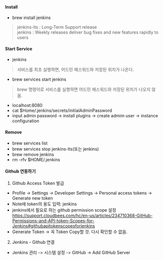 #### Install
- brew install jenkins  
> jenkins-lts : Long-Term Support release  
> jenkins : Weekly releases deliver bug fixes and new features rapidly to users  

#### Start Service
- jenkins  
> 서비스를 최초 실행하면, 어드민 패스워드와 저장된 위치가 나온다.  

- brew services start jenkins  
> brew 명령어로 서비스를 실행하면 어드민 패스워드와 저장된 위치가 나오지 않음.  

- localhost:8080  
- cat $Home/.jenkins/secrets/initialAdminPassword  
- input admin password -> install plugins -> create admim user -> instance configuration   

#### Remove
- brew services list  
- brew services stop jenkins-lts(또는 jenkins)  
- brew remove jenkins  
- rm -rfv $HOME/.jenkins  

#### Github 연동하기
1. Github Access Token 발급  
- Profile -> Settings -> Developer Settings -> Personal access tokens -> Generate new token  
- Note에 token의 용도 입력: jenkins  
- jenkins에서 필요로 하는 github permission scope 설정  
https://support.cloudbees.com/hc/en-us/articles/234710368-GitHub-Permissions-and-API-token-Scopes-for-Jenkins#githubapitokenscopesforjenkins  
- Generate Token -> 꼭 Token Copy할 것. 다시 확인할 수 없음.  

2. Jenkins - Github 연결  
- Jenkins 관리 -> 시스템 설정 -> GitHub -> Add GitHub Server
